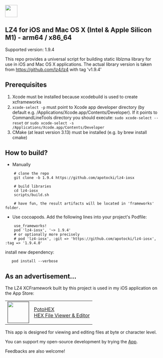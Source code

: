 [<img src="https://api.gitsponsors.com/api/badge/img?id=634323931" height="40">](https://api.gitsponsors.com/api/badge/link?p=SNDCb29auNHzzpQVTlukVfShVJM5dTlkoO3cHygg0hX4WF2qs1HmrDMXMTH87xHu1ETnpkmcFqj2nvIkyADToDYjZeB2XZpoDIDH0BymTj83Vwfeb8whcCcXoUvHeclZ76aG/Dmtp7bxZZE7O+8xHQ==)

## LZ4 for iOS and Mac OS X (Intel & Apple Silicon M1) - arm64 / x86_64

Supported version: 1.9.4

This repo provides a universal script for building static liblzma library for use in iOS and Mac OS X applications.
The actual library version is taken from https://github.com/lz4/lz4 with tag 'v1.9.4'


## Prerequisites
  1) Xcode must be installed because xcodebuild is used to create xcframeworks
  2) ```xcode-select -p``` must point to Xcode app developer directory (by default e.g. /Applications/Xcode.app/Contents/Developer). If it points to CommandLineTools directory you should execute:
  ```sudo xcode-select --reset``` or ```sudo xcode-select -s /Applications/Xcode.app/Contents/Developer```
  3) CMake (at least version 3.13) must be installed (e.g. by brew install cmake) 

## How to build?
 - Manually
```
    # clone the repo
    git clone -b 1.9.4 https://github.com/apotocki/lz4-iosx
    
    # build libraries
    cd lz4-iosx
    scripts/build.sh

    # have fun, the result artifacts will be located in 'frameworks' folder.
```    
 - Use cocoapods. Add the following lines into your project's Podfile:
```
    use_frameworks!
    pod 'lz4-iosx', '~> 1.9.4'
    # or optionally more precisely
    # pod 'lz4-iosx', :git => 'https://github.com/apotocki/lz4-iosx', :tag => '1.9.4.0'
```    
install new dependency:
```
   pod install --verbose
```

## As an advertisement…
The LZ4 XCFramework built by this project is used in my iOS application on the App Store:

[<table align="center" border=0 cellspacing=0 cellpadding=0><tr><td><img src="https://is4-ssl.mzstatic.com/image/thumb/Purple112/v4/78/d6/f8/78d6f802-78f6-267a-8018-751111f52c10/AppIcon-0-1x_U007emarketing-0-10-0-85-220.png/460x0w.webp" width="70"/></td><td><a href="https://apps.apple.com/us/app/potohex/id1620963302">PotoHEX</a><br>HEX File Viewer & Editor</td><tr></table>]()

This app is designed for viewing and editing files at byte or character level.
  
You can support my open-source development by trying the [App](https://apps.apple.com/us/app/potohex/id1620963302).

Feedbacks are also welcome!

